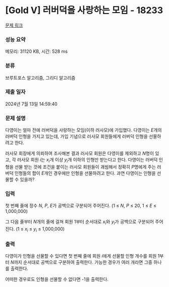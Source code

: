 # [Gold V] 러버덕을 사랑하는 모임 - 18233 

[문제 링크](https://www.acmicpc.net/problem/18233) 

### 성능 요약

메모리: 31120 KB, 시간: 528 ms

### 분류

브루트포스 알고리즘, 그리디 알고리즘

### 제출 일자

2024년 7월 13일 14:59:40

### 문제 설명

<p>다영이는 얼마 전에 러버덕을 사랑하는 모임(이하 러사모)에 가입했다. 다영이는 <em>E</em>개의 러버덕 인형을 가지고 있는데, 가입 기념으로 러사모 회원들에게 러버덕 인형을 선물하려고 한다.</p>

<p>러사모 회장에게 의뢰하여 조사해본 결과 러사모 회원은 다영이를 제외하고 <em>N</em>명이 있고, 각 러사모 회원 <em>i</em>는 <em>x<sub>i</sub></em>개 이상 <em>y<sub>i</sub></em>개 이하의 인형만 받는다고 한다. 다영이는 러버덕 인형을 선물 받는 것에 조건을 붙이는 러사모 회원들이 괘씸해서 정확히 <em>P</em>명에게 주는 러버덕 인형들의 합이 <em>E</em>개인 경우에만 인형을 선물하려고 한다. 과연 다영이는 인형을 선물할 수 있을까?</p>

### 입력 

 <p>첫 번째 줄에 정수 <em>N</em>, <em>P</em>, <em>E</em>가 공백으로 구분되어 주어진다. (1 ≤ <em>N</em>, <em>P</em> ≤ 20, 1 ≤ <em>E</em> ≤ 1,000,000)</p>

<p>그 다음 줄부터 <em>N</em>개의 줄에 걸쳐 회원 1부터 순서대로 <em>x<sub>i</sub></em>와 <em>y<sub>i</sub></em>가 공백으로 구분되어 주어진다. (1 ≤ <em>x<sub>i</sub></em> ≤ <em>y<sub>i</sub></em> ≤ 1,000,000)</p>

### 출력 

 <p>다영이가 인형을 선물할 수 있다면 첫 번째 줄에 회원 <em>i</em>에게 선물할 인형 개수를 회원 1부터 <em>N</em>까지 순서대로 공백으로 구분하여 출력한다. 가능한 경우가 여러 개라면 그중 하나를 출력한다.</p>

<p>어떠한 경우로도 인형을 선물할 수 없다면 -1을 출력한다.</p>

